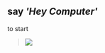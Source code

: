 ﻿## say *'Hey Computer'*

to start

>[![](https://mermaid.ink/img/pako:eNptkMEKwjAMQH9l5OJlu3jswZNXT14LJbbZVljb0abKGPt36zZR0JySvBdIMoMOhkBAYmQ6W-wiuuZ-lL4qcehpUjq4MTPFQ9U0p-pBN6XRbXwvVtCjN6qjxDnSLzXImIg38K2u1Po0kmbFGLu3tE_85VCDo-jQmrL5_PIlcE-OJIiSGmoxDyxB-qWomDlcJ69BcMxUQx7N51YQLQ6pdMlYDvGyfWN9yvIE6XNf3A?type=png)](https://mermaid.live/edit#pako:eNptkMEKwjAMQH9l5OJlu3jswZNXT14LJbbZVljb0abKGPt36zZR0JySvBdIMoMOhkBAYmQ6W-wiuuZ-lL4qcehpUjq4MTPFQ9U0p-pBN6XRbXwvVtCjN6qjxDnSLzXImIg38K2u1Po0kmbFGLu3tE_85VCDo-jQmrL5_PIlcE-OJIiSGmoxDyxB-qWomDlcJ69BcMxUQx7N51YQLQ6pdMlYDvGyfWN9yvIE6XNf3A)

